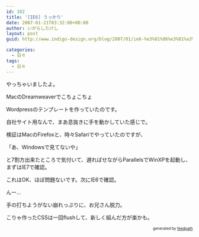 ```yaml
---
id: 102
title: '[IE6] うっかり'
date: 2007-01-21T03:32:00+00:00
author: いがらしたけし
layout: post
guid: http://www.indigo-design.org/blog/2007/01/ie6-%e3%81%86%e3%81%a3%e3%81%8b%e3%82%8a/

categories:
  - 日々
tags:
  - 日々
---
```

やっちゃいましたよ。

MacのDreamweaverでこちょこちょ
  
Wordpressのテンプレートを作っていたのです。
  
自社サイト用なんで、まあ息抜きに手を動かしていた感じで。

検証はMacのFirefoxと、時々Safariでやっていたのですが、

「あ、Windowsで見てないや」

と7割方出来たところで気付いて、遅ればせながらParallelsでWinXPを起動し、まずはIE7で確認。
  
これはOK、ほぼ問題ないです。次にIE6で確認。

んー…

手の打ちようがない崩れっぷりに、お兄さん脱力。

こりゃ作ったCSSは一回flushして、新しく組んだ方が楽かも。

<div style="text-align: right;font-size: 10px">
  &nbsp;&nbsp;<span>generated by <a href="http://feedpath.jp">feedpath</a></span>
</div>
